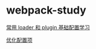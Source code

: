 # webpack-study

[常用 loader 和 plugin 基础配置学习](http://dengqp.top/2019/03/28/webpack%E5%AD%A6%E4%B9%A0-1%EF%BC%9A%E5%9F%BA%E7%A1%80%E9%85%8D%E7%BD%AE/)

[优化配置项](http://dengqp.top/2019/03/29/webpack%E5%AD%A6%E4%B9%A0-2%EF%BC%9A%E9%AB%98%E7%BA%A7%E6%A6%82%E5%BF%B5/)
